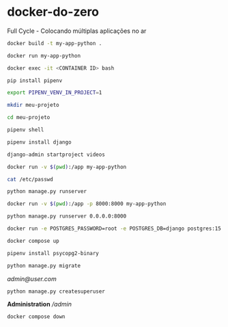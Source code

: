 # docker-do-zero
Full Cycle - Colocando múltiplas aplicações no ar

```bash
docker build -t my-app-python .
```

```bash
docker run my-app-python
```

```bash
docker exec -it <CONTAINER ID> bash
```

```bash
pip install pipenv
```

```bash
export PIPENV_VENV_IN_PROJECT=1
```

```bash
mkdir meu-projeto
```

```bash
cd meu-projeto
```

```bash
pipenv shell
```

```bash
pipenv install django
```

```bash
django-admin startproject videos
```

```bash
docker run -v $(pwd):/app my-app-python
```

```bash
cat /etc/passwd
```

```bash
python manage.py runserver
```

```bash
docker run -v $(pwd):/app -p 8000:8000 my-app-python
```

```bash
python manage.py runserver 0.0.0.0:8000
```

```bash
docker run -e POSTGRES_PASSWORD=root -e POSTGRES_DB=django postgres:15.8-alpine3.20
```

```bash
docker compose up
```

```bash
pipenv install psycopg2-binary
```

```bash
python manage.py migrate
```

_admin@user.com_
```bash
python manage.py createsuperuser
```

**Administration**
_/admin_

```bash
docker compose down
```